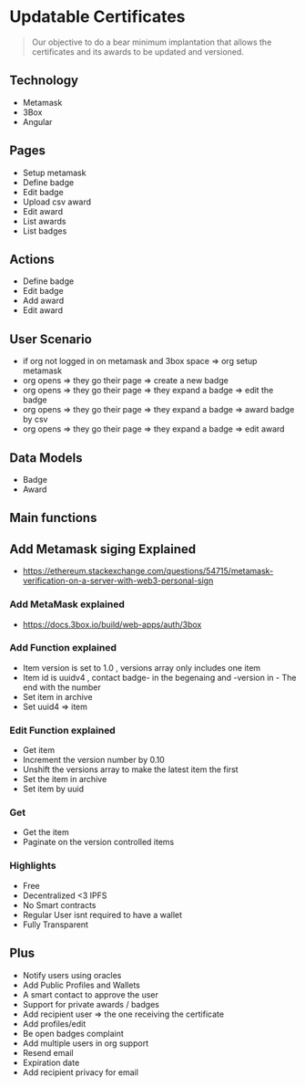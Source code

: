 # Updatable Certificates
> Our objective to do a bear minimum implantation that allows the certificates and its awards to be updated and versioned.

## Technology
- Metamask
- 3Box
- Angular

## Pages
-   Setup metamask
-   Define badge
-   Edit badge
-   Upload csv award
-   Edit award
-   List awards
-   List badges

## Actions
-	Define badge
-	Edit badge
-   Add award
-   Edit award

## User Scenario
- if org not logged in on metamask and 3box space => org setup metamask
- org opens => they go their page => create a new badge
- org opens => they go their page => they expand a badge => edit the badge
- org opens => they go their page => they expand a badge => award badge by csv
- org opens => they go their page => they expand a badge => edit award

## Data Models
-   Badge 
-   Award

## Main functions

## Add Metamask siging Explained
- https://ethereum.stackexchange.com/questions/54715/metamask-verification-on-a-server-with-web3-personal-sign


### Add MetaMask explained
- https://docs.3box.io/build/web-apps/auth/3box

### Add Function explained


-   Item version is set to 1.0 , versions array only includes one item
-   Item id is uuidv4 , contact badge- in the begenaing and -version in -   The end with the number
-   Set item in archive 
-   Set uuid4 => item

### Edit Function explained

-   Get item 
-   Increment the version number by 0.10 
-   Unshift the versions array to make the latest item the first
-   Set the item in archive 
-   Set item by uuid

### Get
-   Get the item
-   Paginate on the version controlled items

### Highlights
-   Free
-   Decentralized <3 IPFS
-   No Smart contracts
-   Regular User isnt required to have a wallet
-   Fully Transparent

## Plus
-   Notify users using oracles
-   Add Public Profiles and Wallets
-   A smart contact to approve the user 
-   Support for private awards / badges
-	Add recipient user => the one receiving the certificate
-	Add profiles/edit
-	Be open badges complaint
-	Add multiple users in org support
-   Resend email
-   Expiration date
-   Add recipient privacy for email